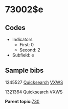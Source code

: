 # 73002$e

## Codes

-   Indicators
    -   First: 0
    -   Second: 2
-   Subfield: e

## Sample bibs

1245527 [Quicksearch](https://search.library.yale.edu/catalog/1245527) [VXWS](http://prodorbis.library.yale.edu:7014/vxws/GetHoldingsService?bibId=1245527)

1321364 [Quicksearch](https://search.library.yale.edu/catalog/1321364) [VXWS](http://prodorbis.library.yale.edu:7014/vxws/GetHoldingsService?bibId=1321364)

**Parent topic:**[730](../../tags/730/730.md)

